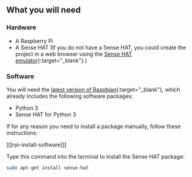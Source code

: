 ## What you will need

### Hardware

* A Raspberry Pi
* A Sense HAT (If you do not have a Sense HAT, you could create the project in a web browser using the [Sense HAT emulator](https://trinket.io/sense-hat){:target="_blank"}.)

### Software
You will need the [latest version of Raspbian](https://www.raspberrypi.org/downloads/){:target="_blank"}, which already includes the following software packages:

- Python 3
- Sense HAT for Python 3

If for any reason you need to install a package manually, follow these instructions:

[[[rpi-install-software]]]

Type this command into the terminal to install the Sense HAT package:

```bash
sudo apt-get install sense-hat
```
